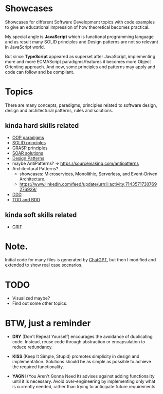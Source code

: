 Showcases
===

Showcases for different Software Development topics with code examples to give an educational impression of how theoretical becomes practical.

My special angle is **JavaScript** which is functional programming language and as result many SOLID principles and Design patterns are not so relevant in JavaScript world. 

But since **TypeScript** appeared as superset after JavaScript, implementing more and more ECMAScript paradigms/features it becomes more Object Orienting approach. And now, some principles and patterns may apply and code can follow and be compliant.  


# Topics

There are many concepts, paradigms, principles related to software design, design and architectural patterns, rules and solutions. 

## kinda hard skills related

- [OOP paradigms](./OOP/README.md)
- [SOLID principles](./SOLID/README.md)
- [GRASP principles](./GRASP/README.md)
- [SOAR solutions](./SOAR/README.md)
- [Design Patterns](./design-patterns/README.md)
- maybe AntiPatterns? => https://sourcemaking.com/antipatterns
- Architectural Patterns?
  - showcases: Microservices, Monolithic, Serverless, and Event-Driven Architecture.
  - https://www.linkedin.com/feed/update/urn:li:activity:7143571730769276929/
- [DDD](./DDD/README.md)
- [TDD and BDD](./TDD_BDD/README.md)

## kinda soft skills related

- [GRIT](./GRIT/README.md)

# Note.

Initial code for many files is generated by [ChatGPT](https://chat.openai.com/), but then I modified and extended to show real case scenarios.

# TODO 

- Visualized maybe?
- Find out some other topics.

# BTW, just a reminder

- **DRY** (Don't Repeat Yourself) encourages the avoidance of duplicating code. Instead, reuse code through abstraction or encapsulation to reduce redundancy.

- **KISS** (Keep It Simple, Stupid) promotes simplicity in design and implementation. Solutions should be as simple as possible to achieve the required functionality.

- **YAGNI** (You Aren't Gonna Need It) advises against adding functionality until it is necessary. Avoid over-engineering by implementing only what is currently needed, rather than trying to anticipate future requirements.
